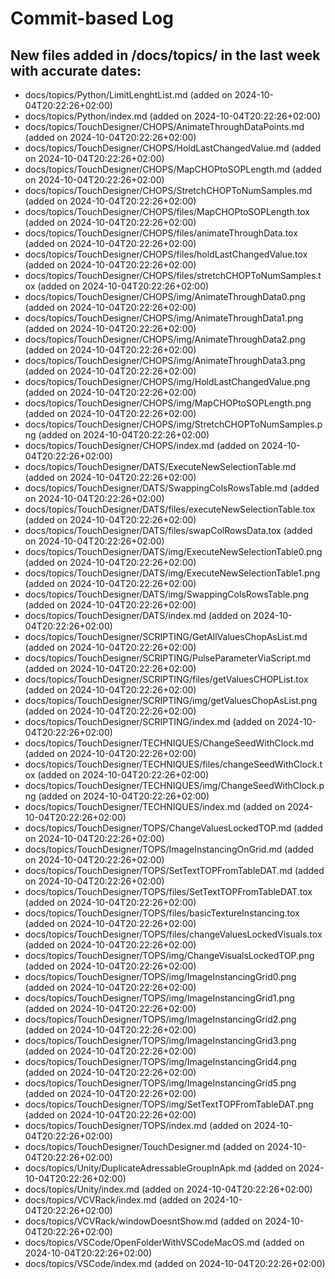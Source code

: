 # Commit-based Log
## New files added in /docs/topics/ in the last week with accurate dates:
- docs/topics/Python/LimitLenghtList.md (added on 2024-10-04T20:22:26+02:00)
- docs/topics/Python/index.md (added on 2024-10-04T20:22:26+02:00)
- docs/topics/TouchDesigner/CHOPS/AnimateThroughDataPoints.md (added on 2024-10-04T20:22:26+02:00)
- docs/topics/TouchDesigner/CHOPS/HoldLastChangedValue.md (added on 2024-10-04T20:22:26+02:00)
- docs/topics/TouchDesigner/CHOPS/MapCHOPtoSOPLength.md (added on 2024-10-04T20:22:26+02:00)
- docs/topics/TouchDesigner/CHOPS/StretchCHOPToNumSamples.md (added on 2024-10-04T20:22:26+02:00)
- docs/topics/TouchDesigner/CHOPS/files/MapCHOPtoSOPLength.tox (added on 2024-10-04T20:22:26+02:00)
- docs/topics/TouchDesigner/CHOPS/files/animateThroughData.tox (added on 2024-10-04T20:22:26+02:00)
- docs/topics/TouchDesigner/CHOPS/files/holdLastChangedValue.tox (added on 2024-10-04T20:22:26+02:00)
- docs/topics/TouchDesigner/CHOPS/files/stretchCHOPToNumSamples.tox (added on 2024-10-04T20:22:26+02:00)
- docs/topics/TouchDesigner/CHOPS/img/AnimateThroughData0.png (added on 2024-10-04T20:22:26+02:00)
- docs/topics/TouchDesigner/CHOPS/img/AnimateThroughData1.png (added on 2024-10-04T20:22:26+02:00)
- docs/topics/TouchDesigner/CHOPS/img/AnimateThroughData2.png (added on 2024-10-04T20:22:26+02:00)
- docs/topics/TouchDesigner/CHOPS/img/AnimateThroughData3.png (added on 2024-10-04T20:22:26+02:00)
- docs/topics/TouchDesigner/CHOPS/img/HoldLastChangedValue.png (added on 2024-10-04T20:22:26+02:00)
- docs/topics/TouchDesigner/CHOPS/img/MapCHOPtoSOPLength.png (added on 2024-10-04T20:22:26+02:00)
- docs/topics/TouchDesigner/CHOPS/img/StretchCHOPToNumSamples.png (added on 2024-10-04T20:22:26+02:00)
- docs/topics/TouchDesigner/CHOPS/index.md (added on 2024-10-04T20:22:26+02:00)
- docs/topics/TouchDesigner/DATS/ExecuteNewSelectionTable.md (added on 2024-10-04T20:22:26+02:00)
- docs/topics/TouchDesigner/DATS/SwappingColsRowsTable.md (added on 2024-10-04T20:22:26+02:00)
- docs/topics/TouchDesigner/DATS/files/executeNewSelectionTable.tox (added on 2024-10-04T20:22:26+02:00)
- docs/topics/TouchDesigner/DATS/files/swapColRowsData.tox (added on 2024-10-04T20:22:26+02:00)
- docs/topics/TouchDesigner/DATS/img/ExecuteNewSelectionTable0.png (added on 2024-10-04T20:22:26+02:00)
- docs/topics/TouchDesigner/DATS/img/ExecuteNewSelectionTable1.png (added on 2024-10-04T20:22:26+02:00)
- docs/topics/TouchDesigner/DATS/img/SwappingColsRowsTable.png (added on 2024-10-04T20:22:26+02:00)
- docs/topics/TouchDesigner/DATS/index.md (added on 2024-10-04T20:22:26+02:00)
- docs/topics/TouchDesigner/SCRIPTING/GetAllValuesChopAsList.md (added on 2024-10-04T20:22:26+02:00)
- docs/topics/TouchDesigner/SCRIPTING/PulseParameterViaScript.md (added on 2024-10-04T20:22:26+02:00)
- docs/topics/TouchDesigner/SCRIPTING/files/getValuesCHOPList.tox (added on 2024-10-04T20:22:26+02:00)
- docs/topics/TouchDesigner/SCRIPTING/img/getValuesChopAsList.png (added on 2024-10-04T20:22:26+02:00)
- docs/topics/TouchDesigner/SCRIPTING/index.md (added on 2024-10-04T20:22:26+02:00)
- docs/topics/TouchDesigner/TECHNIQUES/ChangeSeedWithClock.md (added on 2024-10-04T20:22:26+02:00)
- docs/topics/TouchDesigner/TECHNIQUES/files/changeSeedWithClock.tox (added on 2024-10-04T20:22:26+02:00)
- docs/topics/TouchDesigner/TECHNIQUES/img/ChangeSeedWithClock.png (added on 2024-10-04T20:22:26+02:00)
- docs/topics/TouchDesigner/TECHNIQUES/index.md (added on 2024-10-04T20:22:26+02:00)
- docs/topics/TouchDesigner/TOPS/ChangeValuesLockedTOP.md (added on 2024-10-04T20:22:26+02:00)
- docs/topics/TouchDesigner/TOPS/ImageInstancingOnGrid.md (added on 2024-10-04T20:22:26+02:00)
- docs/topics/TouchDesigner/TOPS/SetTextTOPFromTableDAT.md (added on 2024-10-04T20:22:26+02:00)
- docs/topics/TouchDesigner/TOPS/files/SetTextTOPFromTableDAT.tox (added on 2024-10-04T20:22:26+02:00)
- docs/topics/TouchDesigner/TOPS/files/basicTextureInstancing.tox (added on 2024-10-04T20:22:26+02:00)
- docs/topics/TouchDesigner/TOPS/files/changeValuesLockedVisuals.tox (added on 2024-10-04T20:22:26+02:00)
- docs/topics/TouchDesigner/TOPS/img/ChangeVisualsLockedTOP.png (added on 2024-10-04T20:22:26+02:00)
- docs/topics/TouchDesigner/TOPS/img/ImageInstancingGrid0.png (added on 2024-10-04T20:22:26+02:00)
- docs/topics/TouchDesigner/TOPS/img/ImageInstancingGrid1.png (added on 2024-10-04T20:22:26+02:00)
- docs/topics/TouchDesigner/TOPS/img/ImageInstancingGrid2.png (added on 2024-10-04T20:22:26+02:00)
- docs/topics/TouchDesigner/TOPS/img/ImageInstancingGrid3.png (added on 2024-10-04T20:22:26+02:00)
- docs/topics/TouchDesigner/TOPS/img/ImageInstancingGrid4.png (added on 2024-10-04T20:22:26+02:00)
- docs/topics/TouchDesigner/TOPS/img/ImageInstancingGrid5.png (added on 2024-10-04T20:22:26+02:00)
- docs/topics/TouchDesigner/TOPS/img/SetTextTOPFromTableDAT.png (added on 2024-10-04T20:22:26+02:00)
- docs/topics/TouchDesigner/TOPS/index.md (added on 2024-10-04T20:22:26+02:00)
- docs/topics/TouchDesigner/TouchDesigner.md (added on 2024-10-04T20:22:26+02:00)
- docs/topics/Unity/DuplicateAdressableGroupInApk.md (added on 2024-10-04T20:22:26+02:00)
- docs/topics/Unity/index.md (added on 2024-10-04T20:22:26+02:00)
- docs/topics/VCVRack/index.md (added on 2024-10-04T20:22:26+02:00)
- docs/topics/VCVRack/windowDoesntShow.md (added on 2024-10-04T20:22:26+02:00)
- docs/topics/VSCode/OpenFolderWithVSCodeMacOS.md (added on 2024-10-04T20:22:26+02:00)
- docs/topics/VSCode/index.md (added on 2024-10-04T20:22:26+02:00)
